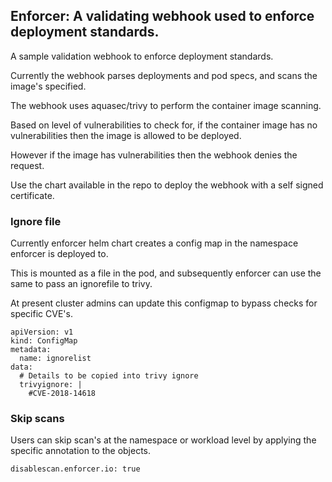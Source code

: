 ## Enforcer: A validating webhook used to enforce deployment standards.

A sample validation webhook to enforce deployment standards.

Currently the webhook parses deployments and pod specs, and scans the image's specified.

The webhook uses aquasec/trivy to perform the container image scanning.

Based on level of vulnerabilities to check for, if the container image has no vulnerabilities then the image is allowed to be deployed.

However if the image has vulnerabilities then the webhook denies the request.

Use the chart available in the repo to deploy the webhook with a self signed certificate.

### Ignore file
Currently enforcer helm chart creates a config map in the namespace enforcer is deployed to.

This is mounted as a file in the pod, and subsequently enforcer can use the same to pass an ignorefile to trivy.

At present cluster admins can update this configmap to bypass checks for specific CVE's.

```cassandraql
apiVersion: v1
kind: ConfigMap
metadata:
  name: ignorelist
data:
  # Details to be copied into trivy ignore
  trivyignore: |
    #CVE-2018-14618
``` 

### Skip scans
Users can skip scan's at the namespace or workload level by applying the specific annotation to the objects.

`disablescan.enforcer.io: true`
